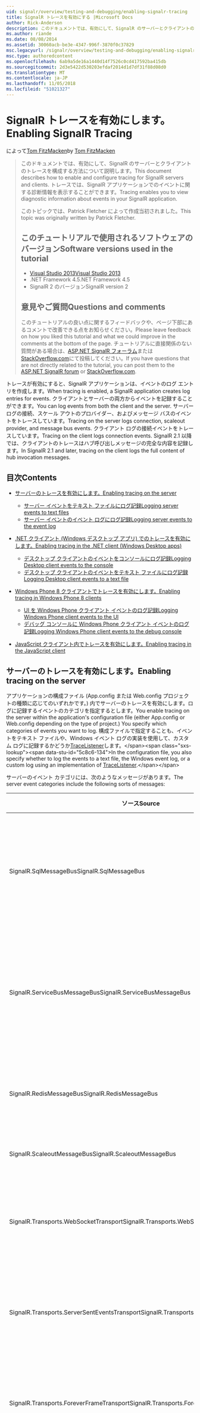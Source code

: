 ```yaml
---
uid: signalr/overview/testing-and-debugging/enabling-signalr-tracing
title: SignalR トレースを有効にする |Microsoft Docs
author: Rick-Anderson
description: このドキュメントでは、有効にして、SignalR のサーバーとクライアントのトレースを構成する方法について説明します。 トレースでは、イベントに関する診断情報を表示することができます.
ms.author: riande
ms.date: 08/08/2014
ms.assetid: 30060acb-be3e-4347-996f-3870f0c37829
msc.legacyurl: /signalr/overview/testing-and-debugging/enabling-signalr-tracing
msc.type: authoredcontent
ms.openlocfilehash: 6ab9a5de16a1440d14f7526c0cd417592ba415db
ms.sourcegitcommit: 2d3e5422d530203efdaf2014d1d7df31f88d08d0
ms.translationtype: MT
ms.contentlocale: ja-JP
ms.lasthandoff: 11/05/2018
ms.locfileid: "51021327"
---
```

<a name="enabling-signalr-tracing"></a><span data-ttu-id="5c8c6-104">SignalR トレースを有効にします。</span><span class="sxs-lookup"><span data-stu-id="5c8c6-104">Enabling SignalR Tracing</span></span>
====================
<span data-ttu-id="5c8c6-105">によって[Tom FitzMacken](https://github.com/tfitzmac)</span><span class="sxs-lookup"><span data-stu-id="5c8c6-105">by [Tom FitzMacken](https://github.com/tfitzmac)</span></span>

> <span data-ttu-id="5c8c6-106">このドキュメントでは、有効にして、SignalR のサーバーとクライアントのトレースを構成する方法について説明します。</span><span class="sxs-lookup"><span data-stu-id="5c8c6-106">This document describes how to enable and configure tracing for SignalR servers and clients.</span></span> <span data-ttu-id="5c8c6-107">トレースでは、SignalR アプリケーションでのイベントに関する診断情報を表示することができます。</span><span class="sxs-lookup"><span data-stu-id="5c8c6-107">Tracing enables you to view diagnostic information about events in your SignalR application.</span></span>
>
> <span data-ttu-id="5c8c6-108">このトピックでは、Patrick Fletcher によって作成当初されました。</span><span class="sxs-lookup"><span data-stu-id="5c8c6-108">This topic was originally written by Patrick Fletcher.</span></span>
>
> ## <a name="software-versions-used-in-the-tutorial"></a><span data-ttu-id="5c8c6-109">このチュートリアルで使用されるソフトウェアのバージョン</span><span class="sxs-lookup"><span data-stu-id="5c8c6-109">Software versions used in the tutorial</span></span>
>
>
> - [<span data-ttu-id="5c8c6-110">Visual Studio 2013</span><span class="sxs-lookup"><span data-stu-id="5c8c6-110">Visual Studio 2013</span></span>](https://my.visualstudio.com/Downloads?q=visual%20studio%202013)
> - <span data-ttu-id="5c8c6-111">.NET Framework 4.5</span><span class="sxs-lookup"><span data-stu-id="5c8c6-111">.NET Framework 4.5</span></span>
> - <span data-ttu-id="5c8c6-112">SignalR 2 のバージョン</span><span class="sxs-lookup"><span data-stu-id="5c8c6-112">SignalR version 2</span></span>
>
>
>
> ## <a name="questions-and-comments"></a><span data-ttu-id="5c8c6-113">意見やご質問</span><span class="sxs-lookup"><span data-stu-id="5c8c6-113">Questions and comments</span></span>
>
> <span data-ttu-id="5c8c6-114">このチュートリアルの良い点に関するフィードバックや、ページ下部にあるコメントで改善できる点をお知らせください。</span><span class="sxs-lookup"><span data-stu-id="5c8c6-114">Please leave feedback on how you liked this tutorial and what we could improve in the comments at the bottom of the page.</span></span> <span data-ttu-id="5c8c6-115">チュートリアルに直接関係のない質問がある場合は、[ASP.NET SignalR フォーラム](https://forums.asp.net/1254.aspx/1?ASP+NET+SignalR)または[StackOverflow.com](http://stackoverflow.com/)にて投稿してください。</span><span class="sxs-lookup"><span data-stu-id="5c8c6-115">If you have questions that are not directly related to the tutorial, you can post them to the [ASP.NET SignalR forum](https://forums.asp.net/1254.aspx/1?ASP+NET+SignalR) or [StackOverflow.com](http://stackoverflow.com/).</span></span>


<span data-ttu-id="5c8c6-116">トレースが有効にすると、SignalR アプリケーションは、イベントのログ エントリを作成します。</span><span class="sxs-lookup"><span data-stu-id="5c8c6-116">When tracing is enabled, a SignalR application creates log entries for events.</span></span> <span data-ttu-id="5c8c6-117">クライアントとサーバーの両方からイベントを記録することができます。</span><span class="sxs-lookup"><span data-stu-id="5c8c6-117">You can log events from both the client and the server.</span></span> <span data-ttu-id="5c8c6-118">サーバー ログの接続、スケール アウトのプロバイダー、およびメッセージ バスのイベントをトレースしています。</span><span class="sxs-lookup"><span data-stu-id="5c8c6-118">Tracing on the server logs connection, scaleout provider, and message bus events.</span></span> <span data-ttu-id="5c8c6-119">クライアント ログの接続イベントをトレースしています。</span><span class="sxs-lookup"><span data-stu-id="5c8c6-119">Tracing on the client logs connection events.</span></span> <span data-ttu-id="5c8c6-120">SignalR 2.1 以降では、クライアントのトレースはハブ呼び出しメッセージの完全な内容を記録します。</span><span class="sxs-lookup"><span data-stu-id="5c8c6-120">In SignalR 2.1 and later, tracing on the client logs the full content of hub invocation messages.</span></span>

## <a name="contents"></a><span data-ttu-id="5c8c6-121">目次</span><span class="sxs-lookup"><span data-stu-id="5c8c6-121">Contents</span></span>

- [<span data-ttu-id="5c8c6-122">サーバーのトレースを有効にします。</span><span class="sxs-lookup"><span data-stu-id="5c8c6-122">Enabling tracing on the server</span></span>](#server)

    - [<span data-ttu-id="5c8c6-123">サーバー イベントをテキスト ファイルにログ記録</span><span class="sxs-lookup"><span data-stu-id="5c8c6-123">Logging server events to text files</span></span>](#server_text)
    - [<span data-ttu-id="5c8c6-124">サーバー イベントのイベント ログにログ記録</span><span class="sxs-lookup"><span data-stu-id="5c8c6-124">Logging server events to the event log</span></span>](#server_eventlog)
- [<span data-ttu-id="5c8c6-125">.NET クライアント (Windows デスクトップ アプリ) でのトレースを有効にします。</span><span class="sxs-lookup"><span data-stu-id="5c8c6-125">Enabling tracing in the .NET client (Windows Desktop apps)</span></span>](#net_client)

    - [<span data-ttu-id="5c8c6-126">デスクトップ クライアントのイベントをコンソールにログ記録</span><span class="sxs-lookup"><span data-stu-id="5c8c6-126">Logging Desktop client events to the console</span></span>](#desktop_console)
    - [<span data-ttu-id="5c8c6-127">デスクトップ クライアントのイベントをテキスト ファイルにログ記録</span><span class="sxs-lookup"><span data-stu-id="5c8c6-127">Logging Desktop client events to a text file</span></span>](#desktop_text)
- [<span data-ttu-id="5c8c6-128">Windows Phone 8 クライアントでトレースを有効にします。</span><span class="sxs-lookup"><span data-stu-id="5c8c6-128">Enabling tracing in Windows Phone 8 clients</span></span>](#phone)

    - [<span data-ttu-id="5c8c6-129">UI を Windows Phone クライアント イベントのログ記録</span><span class="sxs-lookup"><span data-stu-id="5c8c6-129">Logging Windows Phone client events to the UI</span></span>](#phone_ui)
    - [<span data-ttu-id="5c8c6-130">デバッグ コンソールに Windows Phone クライアント イベントのログ記録</span><span class="sxs-lookup"><span data-stu-id="5c8c6-130">Logging Windows Phone client events to the debug console</span></span>](#phone_debug)
- [<span data-ttu-id="5c8c6-131">JavaScript クライアント内でトレースを有効にします。</span><span class="sxs-lookup"><span data-stu-id="5c8c6-131">Enabling tracing in the JavaScript client</span></span>](#javascript)

<a id="server"></a>
## <a name="enabling-tracing-on-the-server"></a><span data-ttu-id="5c8c6-132">サーバーのトレースを有効にします。</span><span class="sxs-lookup"><span data-stu-id="5c8c6-132">Enabling tracing on the server</span></span>

<span data-ttu-id="5c8c6-133">アプリケーションの構成ファイル (App.config または Web.config プロジェクトの種類に応じてのいずれかです。) 内でサーバーのトレースを有効にします。ログに記録するイベントのカテゴリを指定するとします。</span><span class="sxs-lookup"><span data-stu-id="5c8c6-133">You enable tracing on the server within the application's configuration file (either App.config or Web.config depending on the type of project.) You specify which categories of events you want to log.</span></span> <span data-ttu-id="5c8c6-134">構成ファイルで指定することも、イベントをテキスト ファイルや、Windows イベント ログの実装を使用して、カスタム ログに記録するかどうか[TraceListener](https://msdn.microsoft.com/library/system.diagnostics.tracelistener(v=vs.110).aspx)します。</span><span class="sxs-lookup"><span data-stu-id="5c8c6-134">In the configuration file, you also specify whether to log the events to a text file, the Windows event log, or a custom log using an implementation of [TraceListener](https://msdn.microsoft.com/library/system.diagnostics.tracelistener(v=vs.110).aspx).</span></span>

<span data-ttu-id="5c8c6-135">サーバーのイベント カテゴリには、次のようなメッセージがあります。</span><span class="sxs-lookup"><span data-stu-id="5c8c6-135">The server event categories include the following sorts of messages:</span></span>

| <span data-ttu-id="5c8c6-136">ソース</span><span class="sxs-lookup"><span data-stu-id="5c8c6-136">Source</span></span> | <span data-ttu-id="5c8c6-137">メッセージ</span><span class="sxs-lookup"><span data-stu-id="5c8c6-137">Messages</span></span> |
| --- | --- |
| <span data-ttu-id="5c8c6-138">SignalR.SqlMessageBus</span><span class="sxs-lookup"><span data-stu-id="5c8c6-138">SignalR.SqlMessageBus</span></span> | <span data-ttu-id="5c8c6-139">SQL Message Bus スケール アウトのプロバイダーのセットアップ、データベースの操作、エラー、およびタイムアウト イベント</span><span class="sxs-lookup"><span data-stu-id="5c8c6-139">SQL Message Bus scaleout provider setup, database operation, error, and timeout events</span></span> |
| <span data-ttu-id="5c8c6-140">SignalR.ServiceBusMessageBus</span><span class="sxs-lookup"><span data-stu-id="5c8c6-140">SignalR.ServiceBusMessageBus</span></span> | <span data-ttu-id="5c8c6-141">Service bus スケール アウト プロバイダーのトピックで作成し、サブスクリプション、エラー、およびメッセージングのイベント</span><span class="sxs-lookup"><span data-stu-id="5c8c6-141">Service bus scaleout provider topic creation and subscription, error, and messaging events</span></span> |
| <span data-ttu-id="5c8c6-142">SignalR.RedisMessageBus</span><span class="sxs-lookup"><span data-stu-id="5c8c6-142">SignalR.RedisMessageBus</span></span> | <span data-ttu-id="5c8c6-143">Redis スケール アウト プロバイダーの接続、切断、およびエラー イベント</span><span class="sxs-lookup"><span data-stu-id="5c8c6-143">Redis scaleout provider connection, disconnection, and error events</span></span> |
| <span data-ttu-id="5c8c6-144">SignalR.ScaleoutMessageBus</span><span class="sxs-lookup"><span data-stu-id="5c8c6-144">SignalR.ScaleoutMessageBus</span></span> | <span data-ttu-id="5c8c6-145">スケール アウト メッセージングのイベント</span><span class="sxs-lookup"><span data-stu-id="5c8c6-145">Scaleout messaging events</span></span> |
| <span data-ttu-id="5c8c6-146">SignalR.Transports.WebSocketTransport</span><span class="sxs-lookup"><span data-stu-id="5c8c6-146">SignalR.Transports.WebSocketTransport</span></span> | <span data-ttu-id="5c8c6-147">WebSocket トランスポートの接続、切断、メッセージング、およびエラー イベント</span><span class="sxs-lookup"><span data-stu-id="5c8c6-147">WebSocket transport connection, disconnection, messaging, and error events</span></span> |
| <span data-ttu-id="5c8c6-148">SignalR.Transports.ServerSentEventsTransport</span><span class="sxs-lookup"><span data-stu-id="5c8c6-148">SignalR.Transports.ServerSentEventsTransport</span></span> | <span data-ttu-id="5c8c6-149">ServerSentEvents トランスポートの接続、切断、メッセージング、およびエラー イベント</span><span class="sxs-lookup"><span data-stu-id="5c8c6-149">ServerSentEvents transport connection, disconnection, messaging, and error events</span></span> |
| <span data-ttu-id="5c8c6-150">SignalR.Transports.ForeverFrameTransport</span><span class="sxs-lookup"><span data-stu-id="5c8c6-150">SignalR.Transports.ForeverFrameTransport</span></span> | <span data-ttu-id="5c8c6-151">ForeverFrame トランスポートの接続、切断、メッセージング、およびエラー イベント</span><span class="sxs-lookup"><span data-stu-id="5c8c6-151">ForeverFrame transport connection, disconnection, messaging, and error events</span></span> |
| <span data-ttu-id="5c8c6-152">SignalR.Transports.LongPollingTransport</span><span class="sxs-lookup"><span data-stu-id="5c8c6-152">SignalR.Transports.LongPollingTransport</span></span> | <span data-ttu-id="5c8c6-153">LongPolling トランスポートの接続、切断、メッセージング、およびエラー イベント</span><span class="sxs-lookup"><span data-stu-id="5c8c6-153">LongPolling transport connection, disconnection, messaging, and error events</span></span> |
| <span data-ttu-id="5c8c6-154">SignalR.Transports.TransportHeartBeat</span><span class="sxs-lookup"><span data-stu-id="5c8c6-154">SignalR.Transports.TransportHeartBeat</span></span> | <span data-ttu-id="5c8c6-155">トランスポートの接続、切断、キープア ライブ イベント</span><span class="sxs-lookup"><span data-stu-id="5c8c6-155">Transport connection, disconnection, and keepalive events</span></span> |
| <span data-ttu-id="5c8c6-156">SignalR.ReflectedHubDescriptorProvider</span><span class="sxs-lookup"><span data-stu-id="5c8c6-156">SignalR.ReflectedHubDescriptorProvider</span></span> | <span data-ttu-id="5c8c6-157">ハブの検出イベント</span><span class="sxs-lookup"><span data-stu-id="5c8c6-157">Hub discovery events</span></span> |

<a id="server_text"></a>
### <a name="logging-server-events-to-text-files"></a><span data-ttu-id="5c8c6-158">サーバー イベントをテキスト ファイルにログ記録</span><span class="sxs-lookup"><span data-stu-id="5c8c6-158">Logging server events to text files</span></span>

<span data-ttu-id="5c8c6-159">次のコードでは、各カテゴリのイベントのトレースを有効にする方法を示します。</span><span class="sxs-lookup"><span data-stu-id="5c8c6-159">The following code shows how to enable tracing for each category of event.</span></span> <span data-ttu-id="5c8c6-160">このサンプルでは、テキスト ファイルにイベントを記録するアプリケーションを構成します。</span><span class="sxs-lookup"><span data-stu-id="5c8c6-160">This sample configures the application to log events to text files.</span></span>

<span data-ttu-id="5c8c6-161">**トレースを有効にするための XML サーバー コード**</span><span class="sxs-lookup"><span data-stu-id="5c8c6-161">**XML server code for enabling tracing**</span></span>

[!code-html[Main](enabling-signalr-tracing/samples/sample1.html)]

<span data-ttu-id="5c8c6-162">上記のコードで、`SignalRSwitch`エントリを指定します、 [TraceLevel](https://msdn.microsoft.com/library/system.diagnostics.tracelevel(v=vs.110).aspx)指定されたログに送信されるイベントのために使用します。</span><span class="sxs-lookup"><span data-stu-id="5c8c6-162">In the code above, the `SignalRSwitch` entry specifies the [TraceLevel](https://msdn.microsoft.com/library/system.diagnostics.tracelevel(v=vs.110).aspx) used for events sent to the specified log.</span></span> <span data-ttu-id="5c8c6-163">この場合設定されて`Verbose`つまりすべてデバッグ出力およびメッセージをトレース ログに記録されます。</span><span class="sxs-lookup"><span data-stu-id="5c8c6-163">In this case, it is set to `Verbose` which means all debugging and tracing messages are logged.</span></span>

<span data-ttu-id="5c8c6-164">次の出力からのエントリを示しています、`transports.log.txt`上記の構成ファイルを使用してアプリケーションのファイル。</span><span class="sxs-lookup"><span data-stu-id="5c8c6-164">The following output shows entries from the `transports.log.txt` file for an application using the above configuration file.</span></span> <span data-ttu-id="5c8c6-165">表示、新しい接続、削除された接続では、およびトランスポート ハートビート イベント。</span><span class="sxs-lookup"><span data-stu-id="5c8c6-165">It shows a new connection, a removed connection, and transport heartbeat events.</span></span>

[!code-console[Main](enabling-signalr-tracing/samples/sample2.cmd)]

<a id="server_eventlog"></a>
### <a name="logging-server-events-to-the-event-log"></a><span data-ttu-id="5c8c6-166">サーバー イベントのイベント ログにログ記録</span><span class="sxs-lookup"><span data-stu-id="5c8c6-166">Logging server events to the event log</span></span>

<span data-ttu-id="5c8c6-167">テキスト ファイルではなく、イベント ログにイベントを記録するには、内のエントリの値を変更、`sharedListeners`ノード。</span><span class="sxs-lookup"><span data-stu-id="5c8c6-167">To log events to the event log rather than a text file, change the values for the entries in the `sharedListeners` node.</span></span> <span data-ttu-id="5c8c6-168">次のコードでは、サーバー イベントをイベント ログに記録する方法を示します。</span><span class="sxs-lookup"><span data-stu-id="5c8c6-168">The following code shows how to log server events to the event log:</span></span>

<span data-ttu-id="5c8c6-169">**イベント ログにイベントのログの XML サーバー コード**</span><span class="sxs-lookup"><span data-stu-id="5c8c6-169">**XML server code for logging events to the event log**</span></span>

[!code-xml[Main](enabling-signalr-tracing/samples/sample3.xml)]

<span data-ttu-id="5c8c6-170">イベントは、アプリケーション ログに記録され、、次に示すように、イベント ビューアーを利用。</span><span class="sxs-lookup"><span data-stu-id="5c8c6-170">The events are logged in the Application log, and are available through the Event Viewer, as shown below:</span></span>

![SignalR のログを表示するイベント ビューアー](enabling-signalr-tracing/_static/image1.png)

> [!NOTE]
> <span data-ttu-id="5c8c6-172">イベント ログを使用する場合は、設定、 **TraceLevel**に**エラー**管理可能なメッセージの数を保持します。</span><span class="sxs-lookup"><span data-stu-id="5c8c6-172">When using the event log, set the **TraceLevel** to **Error** to keep the number of messages manageable.</span></span>

<a id="net_client"></a>
## <a name="enabling-tracing-in-the-net-client-windows-desktop-apps"></a><span data-ttu-id="5c8c6-173">.NET クライアント (Windows デスクトップ アプリ) でのトレースを有効にします。</span><span class="sxs-lookup"><span data-stu-id="5c8c6-173">Enabling tracing in the .NET client (Windows Desktop apps)</span></span>

<span data-ttu-id="5c8c6-174">.NET クライアントはコンソールにテキスト ファイル、またはの実装を使用して、カスタム ログにイベントを記録できます[TextWriter](https://msdn.microsoft.com/library/system.io.textwriter.aspx)します。</span><span class="sxs-lookup"><span data-stu-id="5c8c6-174">The .NET client can log events to the console, a text file, or to a custom log using an implementation of [TextWriter](https://msdn.microsoft.com/library/system.io.textwriter.aspx).</span></span>

<span data-ttu-id="5c8c6-175">.NET クライアントでのログ記録を有効にする設定、接続の`TraceLevel`プロパティを[TraceLevels](https://msdn.microsoft.com/library/microsoft.aspnet.signalr.client.tracelevels(v=vs.118).aspx)値、および`TraceWriter`プロパティを有効な[TextWriter](https://msdn.microsoft.com/library/system.io.textwriter.aspx)インスタンス。</span><span class="sxs-lookup"><span data-stu-id="5c8c6-175">To enable logging in the .NET client, set the connection's `TraceLevel` property to a [TraceLevels](https://msdn.microsoft.com/library/microsoft.aspnet.signalr.client.tracelevels(v=vs.118).aspx) value, and the `TraceWriter` property to a valid [TextWriter](https://msdn.microsoft.com/library/system.io.textwriter.aspx) instance.</span></span>

<a id="desktop_console"></a>
### <a name="logging-desktop-client-events-to-the-console"></a><span data-ttu-id="5c8c6-176">デスクトップ クライアントのイベントをコンソールにログ記録</span><span class="sxs-lookup"><span data-stu-id="5c8c6-176">Logging Desktop client events to the console</span></span>

<span data-ttu-id="5c8c6-177">次の c# コードでは、コンソールに .NET クライアントでイベントを記録する方法を示します。</span><span class="sxs-lookup"><span data-stu-id="5c8c6-177">The following C# code shows how to log events in the .NET client to the console:</span></span>

[!code-csharp[Main](enabling-signalr-tracing/samples/sample4.cs?highlight=2-3)]

<a id="desktop_text"></a>
### <a name="logging-desktop-client-events-to-a-text-file"></a><span data-ttu-id="5c8c6-178">デスクトップ クライアントのイベントをテキスト ファイルにログ記録</span><span class="sxs-lookup"><span data-stu-id="5c8c6-178">Logging Desktop client events to a text file</span></span>

<span data-ttu-id="5c8c6-179">次の c# コードでは、テキスト ファイルに .NET クライアントでイベントを記録する方法を示します。</span><span class="sxs-lookup"><span data-stu-id="5c8c6-179">The following C# code shows how to log events in the .NET client to a text file:</span></span>

[!code-csharp[Main](enabling-signalr-tracing/samples/sample5.cs?highlight=4-5)]

<span data-ttu-id="5c8c6-180">次の出力からのエントリを示しています、`ClientLog.txt`上記の構成ファイルを使用してアプリケーションのファイル。</span><span class="sxs-lookup"><span data-stu-id="5c8c6-180">The following output shows entries from the `ClientLog.txt` file for an application using the above configuration file.</span></span> <span data-ttu-id="5c8c6-181">表示、サーバーに接続するクライアントとクライアント メソッドを呼び出し、ハブと呼ばれる`addMessage`:</span><span class="sxs-lookup"><span data-stu-id="5c8c6-181">It shows the client connecting to the server, and the hub invoking a client method called `addMessage`:</span></span>

[!code-console[Main](enabling-signalr-tracing/samples/sample6.cmd)]

<a id="phone"></a>
## <a name="enabling-tracing-in-windows-phone-8-clients"></a><span data-ttu-id="5c8c6-182">Windows Phone 8 クライアントでトレースを有効にします。</span><span class="sxs-lookup"><span data-stu-id="5c8c6-182">Enabling tracing in Windows Phone 8 clients</span></span>

<span data-ttu-id="5c8c6-183">Windows Phone アプリ用の SignalR アプリケーションとデスクトップ アプリは、同じ .NET クライアントを使用してが[Console.Out](https://msdn.microsoft.com/library/system.console.out(v=vs.110).aspx)ファイルへの書き込みと[StreamWriter](https://msdn.microsoft.com/library/system.io.streamwriter(v=vs.110).aspx)は使用できません。</span><span class="sxs-lookup"><span data-stu-id="5c8c6-183">SignalR applications for Windows Phone apps use the same .NET client as desktop apps, but [Console.Out](https://msdn.microsoft.com/library/system.console.out(v=vs.110).aspx) and writing to a file with [StreamWriter](https://msdn.microsoft.com/library/system.io.streamwriter(v=vs.110).aspx) are not available.</span></span> <span data-ttu-id="5c8c6-184">代わりに、カスタムの実装を作成する必要があります[TextWriter](https://msdn.microsoft.com/library/system.io.textwriter(v=vs.110).aspx)トレースします。</span><span class="sxs-lookup"><span data-stu-id="5c8c6-184">Instead, you need to create a custom implementation of [TextWriter](https://msdn.microsoft.com/library/system.io.textwriter(v=vs.110).aspx) for tracing.</span></span>

<a id="phone_ui"></a>
### <a name="logging-windows-phone-client-events-to-the-ui"></a><span data-ttu-id="5c8c6-185">UI を Windows Phone クライアント イベントのログ記録</span><span class="sxs-lookup"><span data-stu-id="5c8c6-185">Logging Windows Phone client events to the UI</span></span>

<span data-ttu-id="5c8c6-186">[SignalR コードベース](https://github.com/SignalR/SignalR/archive/master.zip)トレースに出力する Windows Phone のサンプルが含まれています、 [TextBlock](https://msdn.microsoft.com/library/windows/apps/windows.ui.xaml.controls.textblock.aspx)カスタムを使用して[TextWriter](https://msdn.microsoft.com/library/system.io.textwriter(v=vs.110).aspx)という実装`TextBlockWriter`します。</span><span class="sxs-lookup"><span data-stu-id="5c8c6-186">The [SignalR codebase](https://github.com/SignalR/SignalR/archive/master.zip) includes a Windows Phone sample that writes trace output to a [TextBlock](https://msdn.microsoft.com/library/windows/apps/windows.ui.xaml.controls.textblock.aspx) using a custom [TextWriter](https://msdn.microsoft.com/library/system.io.textwriter(v=vs.110).aspx) implementation called `TextBlockWriter`.</span></span> <span data-ttu-id="5c8c6-187">このクラスが記載されて、 **samples/Microsoft.AspNet.SignalR.Client.WP8.Samples**プロジェクト。</span><span class="sxs-lookup"><span data-stu-id="5c8c6-187">This class can be found in the **samples/Microsoft.AspNet.SignalR.Client.WP8.Samples** project.</span></span> <span data-ttu-id="5c8c6-188">インスタンスを作成するときに`TextBlockWriter`、現在の渡す[SynchronizationContext](https://msdn.microsoft.com/library/system.threading.synchronizationcontext(v=vs.110).aspx)と[StackPanel](https://msdn.microsoft.com/library/windows/apps/windows.ui.xaml.controls.stackpanel.aspx)は作成、 [TextBlock](https://msdn.microsoft.com/library/windows/apps/windows.ui.xaml.controls.textblock.aspx)トレースに使用するには出力:</span><span class="sxs-lookup"><span data-stu-id="5c8c6-188">When creating an instance of `TextBlockWriter`, pass in the current [SynchronizationContext](https://msdn.microsoft.com/library/system.threading.synchronizationcontext(v=vs.110).aspx), and a [StackPanel](https://msdn.microsoft.com/library/windows/apps/windows.ui.xaml.controls.stackpanel.aspx) where it will create a [TextBlock](https://msdn.microsoft.com/library/windows/apps/windows.ui.xaml.controls.textblock.aspx) to use for trace output:</span></span>

[!code-csharp[Main](enabling-signalr-tracing/samples/sample7.cs)]

<span data-ttu-id="5c8c6-189">新しいトレース出力を記述し、 [TextBlock](https://msdn.microsoft.com/library/windows/apps/windows.ui.xaml.controls.textblock.aspx)で作成した、 [StackPanel](https://msdn.microsoft.com/library/windows/apps/windows.ui.xaml.controls.stackpanel.aspx)で渡されます。</span><span class="sxs-lookup"><span data-stu-id="5c8c6-189">The trace output will then be written to a new [TextBlock](https://msdn.microsoft.com/library/windows/apps/windows.ui.xaml.controls.textblock.aspx) created in the [StackPanel](https://msdn.microsoft.com/library/windows/apps/windows.ui.xaml.controls.stackpanel.aspx) you passed in:</span></span>

![](enabling-signalr-tracing/_static/image2.png)

<a id="phone_debug"></a>
### <a name="logging-windows-phone-client-events-to-the-debug-console"></a><span data-ttu-id="5c8c6-190">デバッグ コンソールに Windows Phone クライアント イベントのログ記録</span><span class="sxs-lookup"><span data-stu-id="5c8c6-190">Logging Windows Phone client events to the debug console</span></span>

<span data-ttu-id="5c8c6-191">実装を作成、UI ではなく、デバッグ コンソールに出力を送信する[TextWriter](https://msdn.microsoft.com/library/system.io.textwriter(v=vs.110).aspx)をデバッグ ウィンドウに書き込みの接続に割り当てる[TraceWriter](https://msdn.microsoft.com/library/microsoft.aspnet.signalr.client.connection.tracewriter(v=vs.118).aspx)プロパティ。</span><span class="sxs-lookup"><span data-stu-id="5c8c6-191">To send output to the debug console rather than the UI, create an implementation of [TextWriter](https://msdn.microsoft.com/library/system.io.textwriter(v=vs.110).aspx) that writes to the debug window, and assign it to your connection's [TraceWriter](https://msdn.microsoft.com/library/microsoft.aspnet.signalr.client.connection.tracewriter(v=vs.118).aspx) property:</span></span>

[!code-csharp[Main](enabling-signalr-tracing/samples/sample8.cs)]

<span data-ttu-id="5c8c6-192">トレース情報は、Visual Studio でのデバッグ ウィンドウに書き込まれます。</span><span class="sxs-lookup"><span data-stu-id="5c8c6-192">Trace information will then be written to the debug window in Visual Studio:</span></span>

![](enabling-signalr-tracing/_static/image3.png)

<a id="javascript"></a>
## <a name="enabling-tracing-in-the-javascript-client"></a><span data-ttu-id="5c8c6-193">JavaScript クライアント内でトレースを有効にします。</span><span class="sxs-lookup"><span data-stu-id="5c8c6-193">Enabling tracing in the JavaScript client</span></span>

<span data-ttu-id="5c8c6-194">接続でクライアント側のログ記録を有効にするには設定、`logging`を呼び出す前に、接続オブジェクトのプロパティ、`start`メソッドは、接続を確立します。</span><span class="sxs-lookup"><span data-stu-id="5c8c6-194">To enable client-side logging on a connection, set the `logging` property on the connection object before you call the `start` method to establish the connection.</span></span>

<span data-ttu-id="5c8c6-195">**(生成されたプロキシ) を使用して、ブラウザーのコンソールへのトレースを有効にするためのクライアントの JavaScript コード**</span><span class="sxs-lookup"><span data-stu-id="5c8c6-195">**Client JavaScript code for enabling tracing to the browser console (with the generated proxy)**</span></span>

[!code-javascript[Main](enabling-signalr-tracing/samples/sample9.js?highlight=1)]

<span data-ttu-id="5c8c6-196">**(なし、生成されたプロキシ)、ブラウザーのコンソールへのトレースを有効にするためのクライアントの JavaScript コード**</span><span class="sxs-lookup"><span data-stu-id="5c8c6-196">**Client JavaScript code for enabling tracing to the browser console (without the generated proxy)**</span></span>

[!code-javascript[Main](enabling-signalr-tracing/samples/sample10.js?highlight=2)]

<span data-ttu-id="5c8c6-197">トレースが有効にすると、JavaScript クライアントは、ブラウザーのコンソールにイベントを記録します。</span><span class="sxs-lookup"><span data-stu-id="5c8c6-197">When tracing is enabled, the JavaScript client logs events to the browser console.</span></span> <span data-ttu-id="5c8c6-198">ブラウザーのコンソールにアクセスするを参照してください。[監視トランスポート](../getting-started/introduction-to-signalr.md#MonitoringTransports)します。</span><span class="sxs-lookup"><span data-stu-id="5c8c6-198">To access the browser console, see [Monitoring Transports](../getting-started/introduction-to-signalr.md#MonitoringTransports).</span></span>

<span data-ttu-id="5c8c6-199">次のスクリーン ショットは、トレースを有効に SignalR JavaScript クライアントを示します。</span><span class="sxs-lookup"><span data-stu-id="5c8c6-199">The following screenshot shows a SignalR JavaScript client with tracing enabled.</span></span> <span data-ttu-id="5c8c6-200">ブラウザーのコンソールで、接続とハブ呼び出しイベントを示します。</span><span class="sxs-lookup"><span data-stu-id="5c8c6-200">It shows connection and hub invocation events in the browser console:</span></span>

![ブラウザーのコンソールで SignalR トレース イベント](enabling-signalr-tracing/_static/image4.png)
